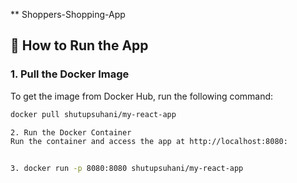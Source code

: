 ** Shoppers-Shopping-App

## 🚀 How to Run the App

### 1. **Pull the Docker Image**

To get the image from Docker Hub, run the following command:

```bash
docker pull shutupsuhani/my-react-app

2. Run the Docker Container
Run the container and access the app at http://localhost:8080:


3. docker run -p 8080:8080 shutupsuhani/my-react-app

